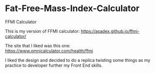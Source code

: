# Fat-Free-Mass-Index-Calculator
FFMI Calculator

This is my version of FFMI calculator: https://asadex.github.io/ffmi-calculator/

The site that I liked
was this one: https://www.omnicalculator.com/health/ffmi

I liked the design and decided to do a replica twisting some things as my practice to
developer further my Front End skills.
